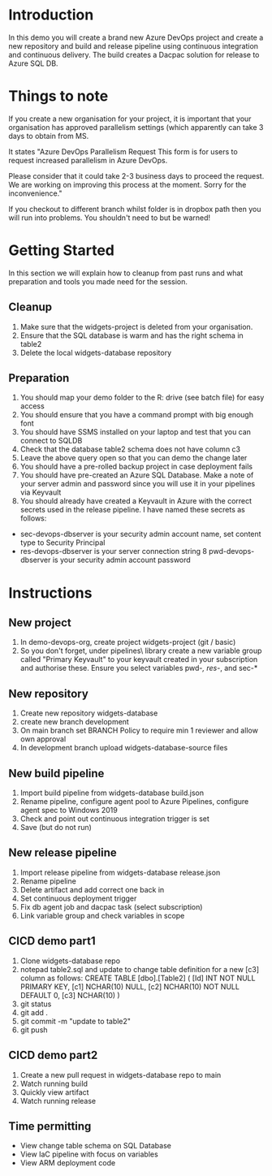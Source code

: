# Introduction 
In this demo you will create a brand new Azure DevOps project and create a new repository and build and release pipeline using continuous integration and continuous delivery.
The build creates a Dacpac solution for release to Azure SQL DB.

# Things to note
If you create a new organisation for your project, it is important that your organisation has approved parallelism settings (which apparently can take 3 days to obtain from MS.

It states "Azure DevOps Parallelism Request
This form is for users to request increased parallelism in Azure DevOps.

Please consider that it could take 2-3 business days to proceed the request. We are working on improving this process at the moment. Sorry for the inconvenience."

If you checkout to different branch whilst folder is in dropbox path then you will run into problems. You shouldn't need to but be warned!

# Getting Started
In this section we will explain how to cleanup from past runs and what preparation and tools you made need for the session.

## Cleanup
1. Make sure that the widgets-project is deleted from your organisation.
2. Ensure that the SQL database is warm and has the right schema in table2
3. Delete the local widgets-database repository

## Preparation
1. You should map your demo folder to the R: drive (see batch file) for easy access
2. You should ensure that you have a command prompt with big enough font
3. You should have SSMS installed on your laptop and test that you can connect to SQLDB
4. Check that the database table2 schema does not have column c3
5. Leave the above query open so that you can demo the change later
6. You should have a pre-rolled backup project in case deployment fails
7. You should have pre-created an Azure SQL Database. Make a note of your server admin and password since you will use it in your pipelines via Keyvault
8. You should already have created a Keyvault in Azure with the correct secrets used in the release pipeline. I have named these secrets as follows:
* sec-devops-dbserver is your security admin account name, set content type to Security Principal
* res-devops-dbserver is your server connection string
8 pwd-devops-dbserver is your security admin account password

# Instructions
## New project
1. In demo-devops-org, create project widgets-project (git / basic)
2. So you don't forget, under pipelines\ library create a new variable group called "Primary Keyvault" to your keyvault created in your subscription and authorise these.
Ensure you select variables pwd-*, res-*, and sec-*

## New repository
1. Create new repository widgets-database
2. create new branch development
3. On main branch set BRANCH Policy to require min 1 reviewer and allow own approval
4. In development branch upload widgets-database-source files

## New build pipeline
1. Import build pipeline from widgets-database build.json
2. Rename pipeline, configure agent pool to Azure Pipelines, configure agent spec to Windows 2019
3. Check and point out continuous integration trigger is set
4. Save (but do not run)

## New release pipeline
1. Import release pipeline from widgets-database release.json
2. Rename pipeline
3. Delete artifact and add correct one back in
4. Set continuous deployment trigger
5. Fix db agent job and dacpac task (select subscription)
6. Link variable group and check variables in scope

## CICD demo part1
1. Clone widgets-database repo
2. notepad table2.sql and update to change table definition for a new [c3] column as follows:
CREATE TABLE [dbo].[Table2]
(
	[Id] INT NOT NULL PRIMARY KEY, 
    [c1] NCHAR(10) NULL, 
    [c2] NCHAR(10) NOT NULL DEFAULT 0,
    [c3] NCHAR(10)
)
3. git status
4. git add .
5. git commit -m "update to table2"
6. git push

## CICD demo part2
1. Create a new pull request in widgets-database repo to main
2. Watch running build
3. Quickly view artifact
4. Watch running release

## Time permitting
* View change table schema on SQL Database
* View IaC pipeline with focus on variables
* View ARM deployment code
